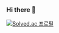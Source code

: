 ### Hi there 👋

[![Solved.ac 
프로필](http://mazassumnida.wtf/api/generate_badge?boj={yundokim0405})](https://solved.ac/{yundokim0405})

<!--
**yundokim/yundokim** is a ✨ _special_ ✨ repository because its `README.md` (this file) appears on your GitHub profile.

Here are some ideas to get you started:

- 🔭 I’m currently working on ...
- 🌱 I’m currently learning ...
- 👯 I’m looking to collaborate on ...
- 🤔 I’m looking for help with ...
- 💬 Ask me about ...
- 📫 How to reach me: ...
- 😄 Pronouns: ...
- ⚡ Fun fact: ...
-->
